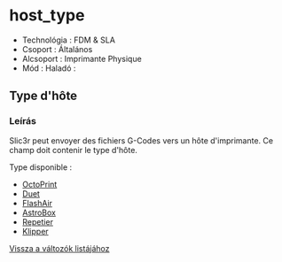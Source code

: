 # host\_type

* Technológia : FDM & SLA
* Csoport : Általános
* Alcsoport : Imprimante Physique
* Mód : Haladó :

## Type d'hôte

### Leírás

Slic3r peut envoyer des fichiers G-Codes vers un hôte d'imprimante. Ce champ doit contenir le type d'hôte.

Type disponible :

* [OctoPrint](host_type.md)
* [Duet](host_type.md)
* [FlashAir](host_type.md)
* [AstroBox](host_type.md)
* [Repetier](host_type.md)
* [Klipper](host_type.md)

[Vissza a változók listájához](../../variable_list)

